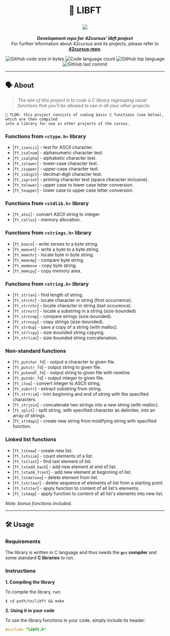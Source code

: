 <h1 align="center">
	<p>
	📖 LIBFT
	</p>
	<img src="https://badge42.vercel.app/api/v2/cl9sfj1oy00110fjrw3eky83q/project/2829068">
</h1>

<p align="center">
	<b><i>Development repo for 42cursus' libft project</i></b><br>
	For further information about 42cursus and its projects, please refer to <a href="https://github.com/zstenger93"><b>42cursus repo</b></a>.
</p>

<p align="center">
	<img alt="GitHub code size in bytes" src="https://img.shields.io/github/languages/code-size/zstenger93/libft				?color=lightblue" />
	<img alt="Code language count" src="https://img.shields.io/github/languages/count/zstenger93/libft?color=yellow" />
	<img alt="GitHub top language" src="https://img.shields.io/github/languages/top/zstenger93/libft?color=blue" />
	<img alt="GitHub last commit" src="https://img.shields.io/github/last-commit/zstenger93/libft?color=green" />
</p>

---

## 🗣️ About

> _The aim of this project is to code a C library regrouping usual functions that you'll be allowed to use in all your other projects._

	🚀 TLDR: this project consists of coding basic C functions (see below), which are then compiled
	into a library for use in other projects of the cursus.

### Functions from `<ctype.h>` library

* [`ft_isascii`]			- test for ASCII character.
* [`ft_isalnum`]			- alphanumeric character test.
* [`ft_isalpha`]			- alphabetic character test.
* [`ft_islower`] 	- lower-case character test.
* [`ft_isupper`] 	- upper-case character test.
* [`ft_isdigit`]			- decimal-digit character test.
* [`ft_isprint`]			- printing character test (space character inclusive).
* [`ft_tolower`]			- upper case to lower case letter conversion.
* [`ft_toupper`]			- lower case to upper case letter conversion.

### Functions from `<stdlib.h>` library

* [`ft_atoi`]		- convert ASCII string to integer.
* [`ft_calloc`]	- memory allocation.

### Functions from `<strings.h>` library

* [`ft_bzero`]		- write zeroes to a byte string.
* [`ft_memset`]		- write a byte to a byte string.
* [`ft_memchr`]		- locate byte in byte string.
* [`ft_memcmp`]		- compare byte string.
* [`ft_memmove`	- copy byte string.
* [`ft_memcpy`]		- copy memory area.

### Functions from `<string.h>` library

* [`ft_strlen`]				- find length of string.
* [`ft_strchr`]				- locate character in string (first occurrence).
* [`ft_strrchr`]			- locate character in string (last occurence).
* [`ft_strnstr`]			- locate a substring in a string (size-bounded)
* [`ft_strncmp`] 			- compare strings (size-bounded).
* [`ft_strncpy`] 	- copy strings (size-bounded).
* [`ft_strdup`]				- save a copy of a string (with malloc).
* [`ft_strlcpy`]			- size-bounded string copying.
* [`ft_strlcat`]			- size-bounded string concatenation.

### Non-standard functions

* [`ft_putchar_fd`]		- output a character to given file.
* [`ft_putstr_fd`]		- output string to given file.
* [`ft_putendl_fd`]		- output string to given file with newline.
* [`ft_putnbr_fd`]		- output integer to given file.
* [`ft_itoa`]					- convert integer to ASCII string.
* [`ft_substr`]				- extract substring from string.
* [`ft_strtrim`]			- trim beginning and end of string with the specified characters.
* [`ft_strjoin`]			- concatenate two strings into a new string (with malloc).
* [`ft_split`]				- split string, with specified character as delimiter, into an array of strings.
* [`ft_strmapi`]			- create new string from modifying string with specified function.

### Linked list functions

* [`ft_lstnew`]			- create new list.
* [`ft_lstsize`]			- count elements of a list.
* [`ft_lstlast`]			- find last element of list.
* [`ft_lstadd_back`]	- add new element at end of list.
* [`ft_lstadd_front`]	- add new element at beginning of list.
* [`ft_lstdelone`]		- delete element from list.
* [`ft_lstclear`]			- delete sequence of elements of list from a starting point.
* [`ft_lstiter`]			- apply function to content of all list's elements.
* [`ft_lstmap`]				- apply function to content of all list's elements into new list.

_Note: bonus functions included._

---

## 🛠️ Usage

### Requirements

The library is written in C language and thus needs the **`gcc` compiler** and some standard **C libraries** to run.

### Instructions

**1. Compiling the library**

To compile the library, run:

```shell
$ cd path/to/libft && make
```

**2. Using it in your code**

To use the library functions in your code, simply include its header:

```C
#include "libft.h"
```
